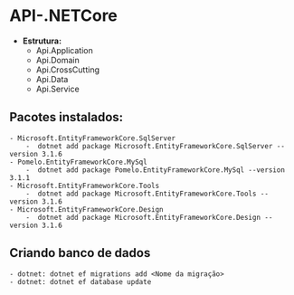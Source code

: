 # API-.NETCore

- **Estrutura:**
    - Api.Application
    - Api.Domain
    - Api.CrossCutting
    - Api.Data
    - Api.Service


## Pacotes instalados:
    - Microsoft.EntityFrameworkCore.SqlServer
        -  dotnet add package Microsoft.EntityFrameworkCore.SqlServer --version 3.1.6
    - Pomelo.EntityFrameworkCore.MySql
        -  dotnet add package Pomelo.EntityFrameworkCore.MySql --version 3.1.1
    - Microsoft.EntityFrameworkCore.Tools 
        -  dotnet add package Microsoft.EntityFrameworkCore.Tools --version 3.1.6
    - Microsoft.EntityFrameworkCore.Design 
        -  dotnet add package Microsoft.EntityFrameworkCore.Design --version 3.1.6


## Criando banco de dados
    - dotnet: dotnet ef migrations add <Nome da migração>
    - dotnet: dotnet ef database update